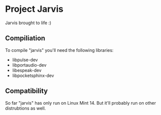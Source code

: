 # Project Jarvis #

Jarvis brought to life :)

## Compiliation ##

To compile "jarvis" you'll need the following libraries:

* libpulse-dev
* libportaudio-dev
* libespeak-dev
* libpocketsphinx-dev

## Compatibility ##

So far "jarvis" has only run on Linux Mint 14. But it'll probably run on other distrubtions as well.

	

